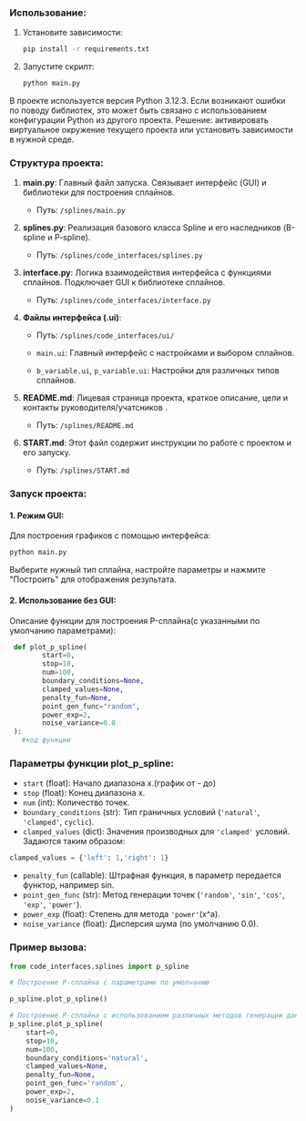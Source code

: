 ###  Использование:

1. Установите зависимости:

   ```bash
   pip install -r requirements.txt
   ```

2. Запустите скрипт:

   ```bash
   python main.py
   ```

В проекте используется версия Python 3.12.3. Если возникают ошибки по поводу библиотек, это может быть связано с использованием конфигурации Python из другого проекта. Решение: активировать виртуальное окружение текущего проекта или установить зависимости в нужной среде.

### Структура проекта:

1. **main.py**: Главный файл запуска. Связывает интерфейс (GUI) и библиотеки для построения сплайнов.

   - Путь: `/splines/main.py`

2. **splines.py**: Реализация базового класса Spline и его наследников (B-spline и P-spline).

   - Путь: `/splines/code_interfaces/splines.py`

3. **interface.py**: Логика взаимодействия интерфейса с функциями сплайнов. Подключает GUI к библиотеке сплайнов.

   - Путь: `/splines/code_interfaces/interface.py`

4. **Файлы интерфейса (.ui)**:

   - Путь: `/splines/code_interfaces/ui/`
   
   - `main.ui`: Главный интерфейс с настройками и выбором сплайнов.
   - `b_variable.ui`, `p_variable.ui`: Настройки для различных типов сплайнов.

5. **README.md**: Лицевая страница проекта, краткое описание, цели и контакты руководителя/учатсников .

   - Путь: `/splines/README.md`

6. **START.md**: Этот файл содержит инструкции по работе с проектом и его запуску.

   - Путь: `/splines/START.md`

### Запуск проекта:

#### 1. Режим GUI:

Для построения графиков с помощью интерфейса:

```bash
python main.py
```

Выберите нужный тип сплайна, настройте параметры и нажмите "Построить" для отображения результата.

#### 2. Использование без GUI:

Описание функции для построения P-сплайна(с указанными по умолчанию параметрами):

```python
 def plot_p_spline(
        start=0, 
        stop=10, 
        num=100, 
        boundary_conditions=None, 
        clamped_values=None,
        penalty_fun=None, 
        point_gen_func="random", 
        power_exp=2, 
        noise_variance=0.0
 ):
   #код функции
```
### Параметры функции plot_p_spline:

- `start` (float): Начало диапазона x.(график от - до)
- `stop` (float): Конец диапазона x.
- `num` (int): Количество точек.
- `boundary_conditions` (str): Тип граничных условий (`'natural'`, `'clamped'`, `cyclic`).
- `clamped_values` (dict): Значения производных для `'clamped'` условий.
   Задаются таким образом:
```python
clamped_values = {'left': 1,'right': 1}
```
- `penalty_fun` (callable): Штрафная функция, в параметр передается функтор, например sin.
- `point_gen_func` (str): Метод генерации точек (`'random'`, `'sin'`, `'cos'`, `'exp'`, `'power'`).
- `power_exp` (float): Степень для метода `'power'`(x^a).
- `noise_variance` (float): Дисперсия шума (по умолчанию 0.0).

### Пример вызова:

```python
from code_interfaces.splines import p_spline

# Построение P-сплайна с параметрами по умолчанию

p_spline.plot_p_spline()

# Построение P-сплайна с использованием различных методов генерации данных
p_spline.plot_p_spline(
    start=0,
    stop=10,
    num=100,
    boundary_conditions='natural',
    clamped_values=None,
    penalty_fun=None,
    point_gen_func='random',
    power_exp=2,
    noise_variance=0.1
)
```
